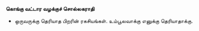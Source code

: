 **கொங்கு வட்டார வழக்குச் சொல்லகராதி**
- ஒருவருக்கு தெரியாத பிறரின் ரகசியங்கள். உம்பூலவாக்கு எனுக்கு தெரியாதாக்கு.

